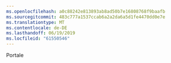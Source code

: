 ```yaml
---
ms.openlocfilehash: a0c88242e813893ab8ad50b7e16808768f9baafb
ms.sourcegitcommit: 483c777a1537ccab6a2a2da6a5d1fe4470dd0e7e
ms.translationtype: MT
ms.contentlocale: de-DE
ms.lasthandoff: 06/19/2019
ms.locfileid: "61550546"
---
```

Portale